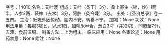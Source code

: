 序号：14010
名称：艾叶汤
组成：艾叶（炙干）3分，桑上寄生（锉，炒）1两半，人参2两，茯神（去木）3分，阿胶（炙令燥）3分。
出处：《圣济总录》卷一五四。
主治：妊娠外因惊动，胎内不安，转移不宁。
加减：None
功效：None
用法用量：每服3钱匕，以水1盏，加糯米半合，葱白3寸（并须切），同煎至7分，去滓、食前温服。
制备方法：上为粗末。
临床应用：None
各家论述：None
用药禁忌：None
附注：None
